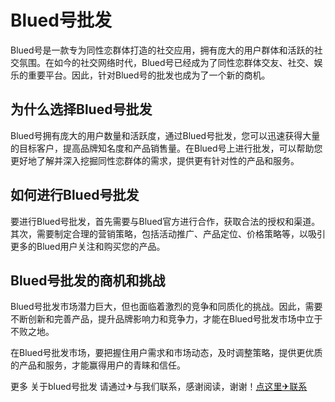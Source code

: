 # Blued号批发

Blued号是一款专为同性恋群体打造的社交应用，拥有庞大的用户群体和活跃的社交氛围。在如今的社交网络时代，Blued号已经成为了同性恋群体交友、社交、娱乐的重要平台。因此，针对Blued号的批发也成为了一个新的商机。

## 为什么选择Blued号批发

Blued号拥有庞大的用户数量和活跃度，通过Blued号批发，您可以迅速获得大量的目标客户，提高品牌知名度和产品销售量。在Blued号上进行批发，可以帮助您更好地了解并深入挖掘同性恋群体的需求，提供更有针对性的产品和服务。

## 如何进行Blued号批发

要进行Blued号批发，首先需要与Blued官方进行合作，获取合法的授权和渠道。其次，需要制定合理的营销策略，包括活动推广、产品定位、价格策略等，以吸引更多的Blued用户关注和购买您的产品。

## Blued号批发的商机和挑战

Blued号批发市场潜力巨大，但也面临着激烈的竞争和同质化的挑战。因此，需要不断创新和完善产品，提升品牌影响力和竞争力，才能在Blued号批发市场中立于不败之地。

在Blued号批发市场，要把握住用户需求和市场动态，及时调整策略，提供更优质的产品和服务，才能赢得用户的青睐和信任。

更多 关于blued号批发 请通过✈与我们联系，感谢阅读，谢谢！[点这里✈联系](https://ss.k02.cc)